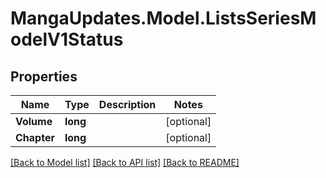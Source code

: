 # MangaUpdates.Model.ListsSeriesModelV1Status

## Properties

Name | Type | Description | Notes
------------ | ------------- | ------------- | -------------
**Volume** | **long** |  | [optional] 
**Chapter** | **long** |  | [optional] 

[[Back to Model list]](../README.md#documentation-for-models) [[Back to API list]](../README.md#documentation-for-api-endpoints) [[Back to README]](../README.md)

